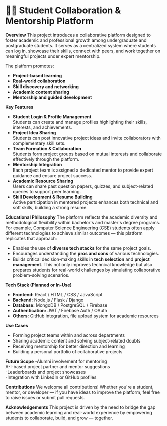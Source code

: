 # 🧑‍💻 Student Collaboration & Mentorship Platform

**Overview**
This project introduces a collaborative platform designed to foster academic and professional growth among undergraduate and postgraduate students. It serves as a centralized system where students can log in, showcase their skills, connect with peers, and work together on meaningful projects under expert mentorship.

The platform promotes:
- **Project-based learning**
- **Real-world collaboration**
- **Skill discovery and networking**
- **Academic content sharing**
- **Mentorship and guided development**

**Key Features**
- **Student Login & Profile Management**  
  Students can create and manage profiles highlighting their skills, interests, and achievements.
- **Project Idea Sharing**  
  Students can post innovative project ideas and invite collaborators with complementary skill sets.
- **Team Formation & Collaboration**  
  Students form project groups based on mutual interests and collaborate effectively through the platform.
- **Mentorship Integration**  
  Each project team is assigned a dedicated mentor to provide expert guidance and ensure project success.
- **Academic Resource Sharing**  
  Users can share past question papers, quizzes, and subject-related queries to support peer learning.
- **Skill Development & Resume Building**  
  Active participation in mentored projects enhances both technical and soft skills, building a strong resume.

**Educational Philosophy**
The platform reflects the academic diversity and methodological flexibility within bachelor's and master's degree programs. For example, Computer Science Engineering (CSE) students often apply different technologies to achieve similar outcomes — this platform replicates that approach:
- Enables the use of **diverse tech stacks** for the same project goals.
- Encourages understanding the **pros and cons** of various technologies.
- Builds critical decision-making skills in **tech selection** and **project management**.
This not only improves technical knowledge but also prepares students for real-world challenges by simulating collaborative problem-solving scenarios.

**Tech Stack (Planned or In-Use)**
- **Frontend:** React / HTML / CSS / JavaScript  
- **Backend:** Node.js / Flask / Django  
- **Database:** MongoDB / PostgreSQL / Firebase  
- **Authentication:** JWT / Firebase Auth / OAuth  
- **Others:** GitHub integration, file upload system for academic resources

**Use Cases**
- Forming project teams within and across departments  
- Sharing academic content and solving subject-related doubts  
- Receiving mentorship for better direction and learning  
- Building a personal portfolio of collaborative projects

**Future Scope**
-Alumni involvement for mentoring  
A-I-based project partner and mentor suggestions  
-Leaderboards and project showcases  
-Integration with LinkedIn or GitHub profiles  

**Contributions**
We welcome all contributions! Whether you're a student, mentor, or developer — if you have ideas to improve the platform, feel free to raise issues or submit pull requests.

**Acknowledgements**
This project is driven by the need to bridge the gap between academic learning and real-world experience by empowering students to collaborate, build, and grow — together.

